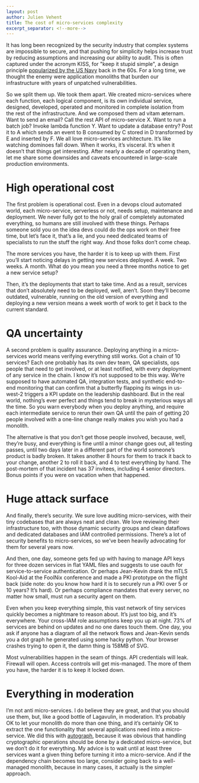 ```yaml
---
layout: post
author: Julien Vehent
title: The cost of micro-services complexity
excerpt_separator: <!--more-->
---
```


It has long been recognized by the security industry that complex systems are impossible to secure, and that pushing for simplicity helps increase trust by reducing assumptions and increasing our ability to audit. This is often captured under the acronym KISS, for "keep it stupid simple", a design principle [popularized by the US Navy](https://en.wikipedia.org/wiki/KISS_principle) back in the 60s. For a long time, we thought the enemy were application monoliths that burden our infrastructure with years of unpatched vulnerabilities.

So we split them up. We took them apart. We created micro-services where each function, each logical component, is its own individual service, designed, developed, operated and monitored in complete isolation from the rest of the infrastructure. And we composed them ad vitam æternam. Want to send an email? Call the rest API of micro-service X. Want to run a batch job? Invoke lambda function Y. Want to update a database entry? Post it to A which sends an event to B consumed by C stored in D transformed by E and inserted by F. We all love micro-services architecture. It’s like watching dominoes fall down. When it works, it’s visceral. It’s when it doesn’t that things get interesting. After nearly a decade of operating them, let me share some downsides and caveats encountered in large-scale production environments.
<!--more-->
# High operational cost

The first problem is operational cost. Even in a devops cloud automated world, each micro-service, serverless or not, needs setup, maintenance and deployment. We never fully got to the holy grail of completely automated everything, so humans are still involved with these things. Perhaps someone sold you on the idea devs could do the ops work on their free time, but let’s face it, that’s a lie, and you need dedicated teams of specialists to run the stuff the right way. And those folks don’t come cheap.

The more services you have, the harder it is to keep up with them. First you’ll start noticing delays in getting new services deployed. A week. Two weeks. A month. What do you mean you need a three months notice to get a new service setup?

Then, it’s the deployments that start to take time. And as a result, services that don’t absolutely need to be deployed, well, aren’t. Soon they’ll become outdated, vulnerable, running on the old version of everything and deploying a new version means a week worth of work to get it back to the current standard.

# QA uncertainty

A second problem is quality assurance. Deploying anything in a micro-services world means verifying everything still works. Got a chain of 10 services? Each one probably has its own dev team, QA specialists, ops people that need to get involved, or at least notified, with every deployment of any service in the chain. I know it’s not supposed to be this way. We’re supposed to have automated QA, integration tests, and synthetic end-to-end monitoring that can confirm that a butterfly flapping its wings in us-west-2 triggers a KPI update on the leadership dashboard. But in the real world, nothing’s ever perfect and things tend to break in mysterious ways all the time. So you warn everybody when you deploy anything, and require each intermediate service to rerun their own QA until the pain of getting 20 people involved with a one-line change really makes you wish you had a monolith.

The alternative is that you don’t get those people involved, because, well, they’re busy, and everything is fine until a minor change goes out, all testing passes, until two days later in a different part of the world someone’s product is badly broken. It takes another 8 hours for them to track it back to your change, another 2 to roll it back, and 4 to test everything by hand. The post-mortem of that incident has 37 invitees, including 4 senior directors. Bonus points if you were on vacation when that happened.

# Huge attack surface

And finally, there’s security. We sure love auditing micro-services, with their tiny codebases that are always neat and clean. We love reviewing their infrastructure too, with those dynamic security groups and clean dataflows and dedicated databases and IAM controlled permissions. There’s a lot of security benefits to micro-services, so we’ve been heavily advocating for them for several years now.

And then, one day, someone gets fed up with having to manage API keys for three dozen services in flat YAML files and suggests to use oauth for service-to-service authentication. Or perhaps Jean-Kevin drank the mTLS Kool-Aid at the FoolNix conference and made a PKI prototype on the flight back (side note: do you know how hard it is to securely run a PKI over 5 or 10 years? It’s hard). Or perhaps compliance mandates that every server, no matter how small, must run a security agent on them.

Even when you keep everything simple, this vast network of tiny services quickly becomes a nightmare to reason about. It’s just too big, and it’s everywhere. Your cross-IAM role assumptions keep you up at night. 73% of services are behind on updates and no one dares touch them. One day, you ask if anyone has a diagram of all the network flows and Jean-Kevin sends you a dot graph he generated using some hacky python. Your browser crashes trying to open it, the damn thing is 158MB of SVG.

Most vulnerabilities happen in the seam of things. API credentials will leak. Firewall will open. Access controls will get mis-managed. The more of them you have, the harder it is to keep it locked down.

# Everything in moderation

I’m not anti micro-services. I do believe they are great, and that you should use them, but, like a good bottle of Lagavulin, in moderation. It’s probably OK to let your monolith do more than one thing, and it’s certainly OK to extract the one functionality that several applications need into a micro-service. We did this with [autograph](https://github.com/mozilla-services/autograph), because it was obvious that handling cryptographic operations should be done by a dedicated micro-service, but we don’t do it for everything. My advice is to wait until at least three services want a given thing before turning it into a micro-service. And if the dependency chain becomes too large, consider going back to a well-managed monolith, because in many cases, it actually is the simpler approach.